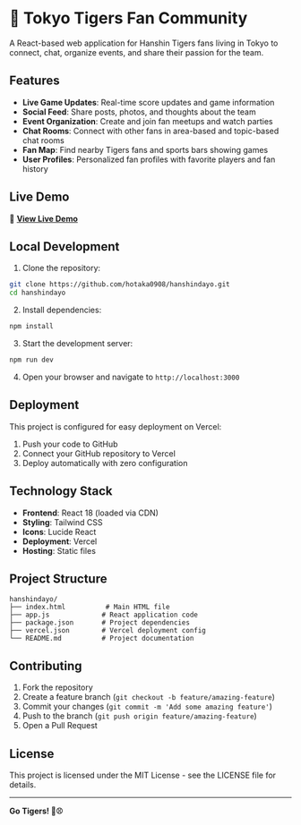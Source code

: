 # 🐯 Tokyo Tigers Fan Community

A React-based web application for Hanshin Tigers fans living in Tokyo to connect, chat, organize events, and share their passion for the team.

## Features

- **Live Game Updates**: Real-time score updates and game information
- **Social Feed**: Share posts, photos, and thoughts about the team
- **Event Organization**: Create and join fan meetups and watch parties
- **Chat Rooms**: Connect with other fans in area-based and topic-based chat rooms
- **Fan Map**: Find nearby Tigers fans and sports bars showing games
- **User Profiles**: Personalized fan profiles with favorite players and fan history

## Live Demo

🚀 **[View Live Demo](https://your-vercel-url.vercel.app)**

## Local Development

1. Clone the repository:
```bash
git clone https://github.com/hotaka0908/hanshindayo.git
cd hanshindayo
```

2. Install dependencies:
```bash
npm install
```

3. Start the development server:
```bash
npm run dev
```

4. Open your browser and navigate to `http://localhost:3000`

## Deployment

This project is configured for easy deployment on Vercel:

1. Push your code to GitHub
2. Connect your GitHub repository to Vercel
3. Deploy automatically with zero configuration

## Technology Stack

- **Frontend**: React 18 (loaded via CDN)
- **Styling**: Tailwind CSS
- **Icons**: Lucide React
- **Deployment**: Vercel
- **Hosting**: Static files

## Project Structure

```
hanshindayo/
├── index.html          # Main HTML file
├── app.js             # React application code
├── package.json       # Project dependencies
├── vercel.json        # Vercel deployment config
└── README.md          # Project documentation
```

## Contributing

1. Fork the repository
2. Create a feature branch (`git checkout -b feature/amazing-feature`)
3. Commit your changes (`git commit -m 'Add some amazing feature'`)
4. Push to the branch (`git push origin feature/amazing-feature`)
5. Open a Pull Request

## License

This project is licensed under the MIT License - see the LICENSE file for details.

---

**Go Tigers! 🐯⚾**